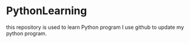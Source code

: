 # PythonLearning
this repository is used to learn Python program
I use github to update my python program.
